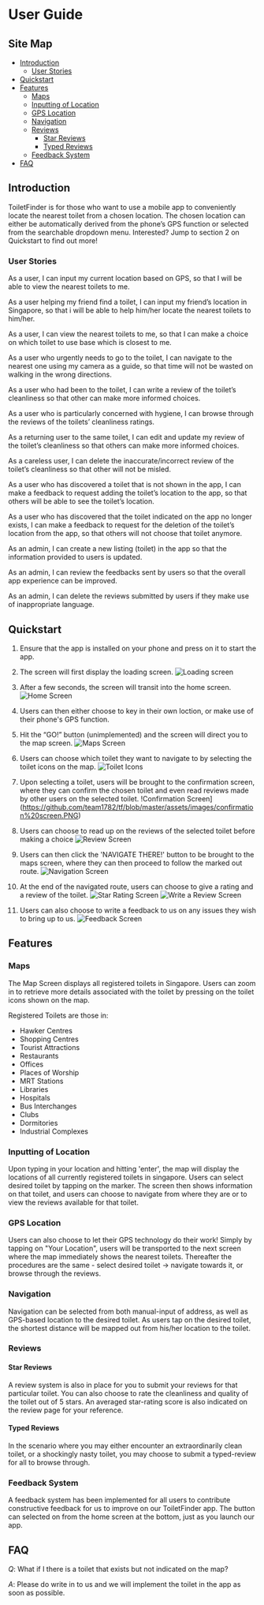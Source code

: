 # User Guide

## Site Map

* [Introduction](#introduction)
  * [User Stories](#user-stories)
* [Quickstart](#quickstart)
* [Features](#features)
  * [Maps](#maps)
  * [Inputting of Location](#inputting-of-location)
  * [GPS Location](#gps-location)
  * [Navigation](#navigation)
  * [Reviews](#reviews)
    * [Star Reviews](#star-reviews)
    * [Typed Reviews](#typed-reviews)
  * [Feedback System](#feedback-system)
* [FAQ](#faq)

## Introduction
ToiletFinder is for those who want to use a mobile app to conveniently locate the nearest toilet from a chosen location. The chosen location can either be automatically derived from the phone’s GPS function or selected from the searchable dropdown menu. Interested? Jump to section 2 on Quickstart to find out more!

### User Stories

As a user, I can input my current location based on GPS, so that I will be able to view the nearest toilets to me.

As a user helping my friend find a toilet, I can input my friend’s location in Singapore, so that i will be able to help him/her locate the nearest toilets to him/her.

As a user, I can view the nearest toilets to me, so that I can make a choice on which toilet to use base which is closest to me.

As a user who urgently needs to go to the toilet, I can navigate to the nearest one using my camera as a guide, so that time will not be wasted on walking in the wrong directions.

As a user who had been to the toilet, I can write a review of the toilet’s cleanliness so that other can make more informed choices.

As a user who is particularly concerned with hygiene, I can browse through the reviews of the toilets’ cleanliness ratings.

As a returning user to the same toilet, I can edit and update my review of the toilet’s cleanliness so that others can make more informed choices.

As a careless user, I can delete the inaccurate/incorrect review of the toilet’s cleanliness so that other will not be misled.

As a user who has discovered a toilet that is not shown in the app, I can make a feedback to request adding the toilet’s location to the app, so that others will be able to see the toilet’s location.

As a user who has discovered that the toilet indicated on the app no longer exists, I can make a feedback to request for the deletion of the toilet’s location from the app, so that others will not choose that toilet anymore.

As an admin, I can create a new listing (toilet) in the app so that the information provided to users is updated.

As an admin, I can review the feedbacks sent by users so that the overall app experience can be improved.

As an admin, I can delete the reviews submitted by users if they make use of inappropriate language.


## Quickstart
1. Ensure that the app is installed on your phone and press on it to start the app.


2. The screen will first display the loading screen.
![Loading screen](https://github.com/team1782/tf/blob/master/assets/images/loading%20screen.PNG)


3. After a few seconds, the screen will transit into the home screen.
![Home Screen](https://github.com/team1782/tf/blob/master/assets/images/home%20screen.PNG)
			

4. Users can then either choose to key in their own loction, or make use of their phone's GPS function.


5. Hit the “GO!” button (unimplemented) and the screen will direct you to the map screen.
![Maps Screen](https://github.com/team1782/tf/blob/master/assets/images/maps%20screen.PNG)


6. Users can choose which toilet they want to navigate to by selecting the toilet icons on the map.
![Toilet Icons](https://github.com/team1782/tf/blob/master/assets/images/maps%20screen.PNG)


7. Upon selecting a toilet, users will be brought to the confirmation screen, where they can confirm the chosen toilet and even read reviews made by other users on the selected toilet.
!Confirmation Screen](https://github.com/team1782/tf/blob/master/assets/images/confirmation%20screen.PNG)


8. Users can choose to read up on the reviews of the selected toilet before making a choice
![Review Screen](https://github.com/team1782/tf/blob/master/assets/images/review%20screen.PNG)


9. Users can then click the 'NAVIGATE THERE!' button to be brought to the maps screen, where they can then proceed to follow the marked out route.
![Navigation Screen](https://github.com/team1782/tf/blob/master/assets/images/navigation%20screen.PNG)


10. At the end of the navigated route, users can choose to give a rating and a review of the toilet.
![Star Rating Screen](https://github.com/team1782/tf/blob/master/assets/images/confirmation%20screen.PNG)
![Write a Review Screen](https://github.com/team1782/tf/blob/master/assets/images/writing%20a%20review.PNG)


11. Users can also choose to write a feedback to us on any issues they wish to bring up to us.
![Feedback Screen](https://github.com/team1782/tf/blob/master/assets/images/feedback%20screen.PNG)

## Features

### Maps
The Map Screen displays all registered toilets in Singapore. Users can zoom in to retrieve more details associated with the toilet by pressing on the toilet icons shown on the map.

Registered Toilets are those in:
* Hawker Centres
* Shopping Centres
* Tourist Attractions
* Restaurants
* Offices
* Places of Worship
* MRT Stations
* Libraries
* Hospitals
* Bus Interchanges
* Clubs
* Dormitories
* Industrial Complexes

### Inputting of Location
Upon typing in your location and hitting 'enter', the map will display the locations of all currently registered toilets in singapore. Users can select desired toilet by tapping on the marker. The screen then shows information on that toilet, and users can choose to navigate from where they are or to view the reviews available for that toilet.

### GPS Location
Users can also choose to let their GPS technology do their work! Simply by tapping on "Your Location", users will be transported to the next screen where the map immediately shows the nearest toilets. Thereafter the procedures are the same - select desired toilet -> navigate towards it, or browse through the reviews.

### Navigation
Navigation can be selected from both manual-input of address, as well as GPS-based location to the desired toilet. As users tap on the desired toilet, the shortest distance will be mapped out from his/her location to the toilet.

### Reviews

#### Star Reviews
A review system is also in place for you to submit your reviews for that particular toilet. You can also choose to rate the cleanliness and quality of the toilet out of 5 stars. An averaged star-rating score is also indicated on the review page for your reference.

#### Typed Reviews
In the scenario where you may either encounter an extraordinarily clean toilet, or a shockingly nasty toilet, you may choose to submit a typed-review for all to browse through. 

### Feedback System
A feedback system has been implemented for all users to contribute constructive feedback for us to improve on our ToiletFinder app. The button can selected on from the home screen at the bottom, just as you launch our app. 

## FAQ
*Q*: What if I there is a toilet that exists but not indicated on the map?

*A*: Please do write in to us and we will implement the toilet in the app as soon as possible.
